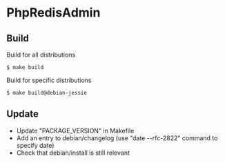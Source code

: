 # PhpRedisAdmin

## Build

Build for all distributions

```
$ make build
```

Build for specific distributions

```
$ make build@debian-jessie
```

## Update

* Update "PACKAGE_VERSION" in Makefile
* Add an entry to debian/changelog (use "date --rfc-2822" command to specify date)
* Check that debian/install is still relevant

